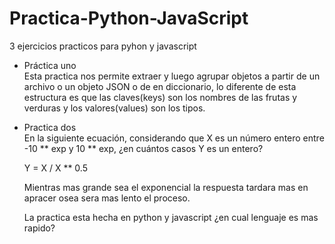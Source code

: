 # Practica-Python-JavaScript
3 ejercicios practicos para pyhon y javascript

* Práctica uno<br />
    Esta practica nos permite extraer y luego agrupar objetos a partir de un archivo o un objeto JSON o de en diccionario, lo diferente de esta estructura es que las claves(keys) son los nombres de las frutas y verduras y los valores(values) son los tipos.

* Practica dos<br />
    En la siguiente ecuación, considerando que X es un número entero entre -10 ** exp y 10 ** exp, ¿en cuántos casos Y es un entero?

    Y = X / X ** 0.5

    Mientras mas grande sea el exponencial la respuesta tardara mas en apracer osea sera mas lento el proceso.

    La practica esta hecha en python y javascript ¿en cual lenguaje es mas rapido?
